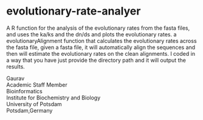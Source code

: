 # evolutionary-rate-analyer
A R function for the analysis of the evolutionary rates from the fasta files, and uses the ka/ks and the dn/ds and plots the evolutionary rates. a evolutionaryAlignment function that calculates the evolutionary
rates across the fasta file, given a fasta file, it will automatically align the sequences and then will estimate the evolutionary rates on the clean alignments. I coded in a way that you have just provide the directory path and it will output the results. 

Gaurav \
Academic Staff Member \
Bioinformatics \
Institute for Biochemistry and Biology \
University of Potsdam \
Potsdam,Germany
